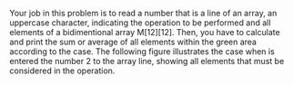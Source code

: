 Your job in this problem is to read a number that is a line of an array, an uppercase character, indicating the operation to be performed and all elements of a bidimentional array M[12][12]. Then, you have to calculate and print the sum or average of all elements within the green area according to the case. The following figure illustrates the case when is entered the number 2 to the array line, showing all elements that must be considered in the operation.